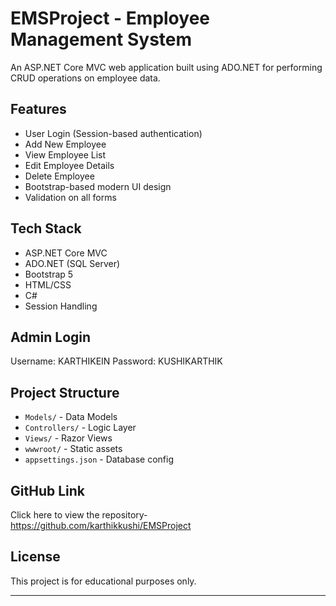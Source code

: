 # EMSProject - Employee Management System

An ASP.NET Core MVC web application built using ADO.NET for performing CRUD operations on employee data.

## Features

- User Login (Session-based authentication)
- Add New Employee
- View Employee List
- Edit Employee Details
- Delete Employee
- Bootstrap-based modern UI design
- Validation on all forms

## Tech Stack

- ASP.NET Core MVC
- ADO.NET (SQL Server)
- Bootstrap 5
- HTML/CSS
- C#
- Session Handling

## Admin Login
Username: KARTHIKEIN
Password: KUSHIKARTHIK

## Project Structure

- `Models/` - Data Models
- `Controllers/` - Logic Layer
- `Views/` - Razor Views
- `wwwroot/` - Static assets
- `appsettings.json` - Database config

## GitHub Link

Click here to view the repository-https://github.com/karthikkushi/EMSProject

## License

This project is for educational purposes only.

---


